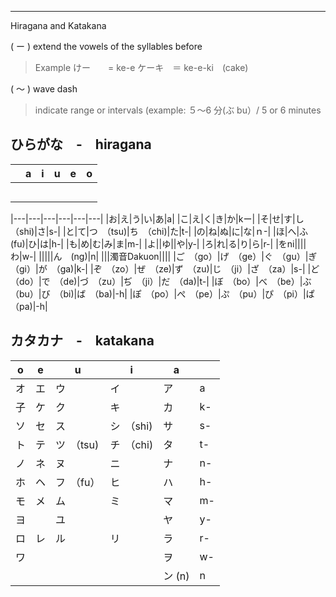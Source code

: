 
---

Hiragana and Katakana

( ー ) extend the vowels of the syllables before

> Example けー　　= ke-e ケーキ　＝ ke-e-ki　(cake)

( ～ ) wave dash

> indicate range or intervals (example: ５～6 分(ぶ bu）/ 5 or 6 minutes

## ひらがな　-　hiragana


|  | a | i | u | e | o |
| ---- | ---- | ---- | ---- | ---- | ---- |
|  |  |  |  |  |  |
|  |  |  |  |  |  |
|  |  |  |  |  |  |
|  |  |  |  |  |  |
|  |  |  |  |  |  |

|---|---|---|---|---|---|
|お|え|う|い|あ|a|
|こ|え|く|き|か|kー|
|そ|せ|す|し　（shi)|さ|s-|
|と|て|つ　（tsu)|ち　（chi)|た|t-|
|の|ね|ぬ|に|な|ｎ-|
|ほ|へ|ふ　 (fu)|ひ|は|h-|
|も|め|む|み|ま|m-|
|よ||ゆ||や|y-|
|ろ|れ|る|り|ら|r-|
|をni||||わ|w-|
|||||ん　(ng)|n|
|||濁音Dakuon||||
|ご　（go）|げ　（ge）|ぐ　（gu）|ぎ　（gi）|が　（ga)|k-|
|ぞ　（zo）|ぜ　（ze)|ず　（zu)|じ　（ji）|ざ　（za）|s-|
|ど　（do）|で　（de)|づ　（zu）|ぢ　（ji）|だ　（da)|t-|
|ぼ　（bo）|べ　（be）|ぶ　（bu）|び　（bi)|ば　（ba)|-h|
|ぽ　（po）|ぺ　（pe）|ぷ　（pu）|ぴ　（pi）|ぱ　（pa)|-h|

## カタカナ　-　katakana

|o|e|u|i|a||
|---|---|---|---|---|---|
|オ|エ|ウ|イ|ア|a|
|子|ケ|ク|キ|カ|k-|
|ソ|セ|ス|シ　（shi)|サ|s-|
|ト|テ|ツ　（tsu)|チ　（chi)|タ|t-|
|ノ|ネ|ヌ|ニ|ナ|n-|
|ホ|ヘ|フ　（fu）|ヒ|ハ|h-|
|モ|メ|ム|ミ|マ|m-|
|ヨ||ユ||ヤ|y-|
|ロ|レ|ル|リ|ラ|r-|
|ワ||||ヲ|w-|
|||||ン (n)|n|